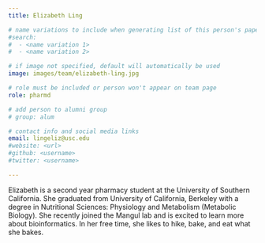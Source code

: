 ```yaml
---
title: Elizabeth Ling

# name variations to include when generating list of this person's papers
#search:
#  - <name variation 1>
#  - <name variation 2>

# if image not specified, default will automatically be used
image: images/team/elizabeth-ling.jpg

# role must be included or person won't appear on team page
role: pharmd

# add person to alumni group
# group: alum

# contact info and social media links
email: lingeliz@usc.edu
#website: <url>
#github: <username>
#twitter: <username>

---
```


Elizabeth is a second year pharmacy student at the University of Southern California.
She graduated from University of California, Berkeley with a degree in Nutritional Sciences: Physiology and Metabolism (Metabolic Biology). 
She recently joined the Mangul lab and is excited to learn more about bioinformatics. 
In her free time, she likes to hike, bake, and eat what she bakes. 